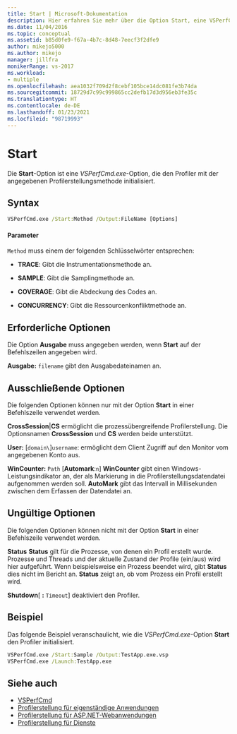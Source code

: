 ```yaml
---
title: Start | Microsoft-Dokumentation
description: Hier erfahren Sie mehr über die Option Start, eine VSPerfCmd.exe-Option, die den Profiler mit der angegebenen Profilerstellungsmethode initialisiert.
ms.date: 11/04/2016
ms.topic: conceptual
ms.assetid: b85d0fe9-f67a-4b7c-8d48-7eecf3f2dfe9
author: mikejo5000
ms.author: mikejo
manager: jillfra
monikerRange: vs-2017
ms.workload:
- multiple
ms.openlocfilehash: aea1032f709d2f8cebf105bce14dc081fe3b74da
ms.sourcegitcommit: 18729d7c99c999865cc2defb17d3d956eb3fe35c
ms.translationtype: HT
ms.contentlocale: de-DE
ms.lasthandoff: 01/23/2021
ms.locfileid: "98719993"
---
```

# <a name="start"></a>Start
Die **Start**-Option ist eine *VSPerfCmd.exe*-Option, die den Profiler mit der angegebenen Profilerstellungsmethode initialisiert.

## <a name="syntax"></a>Syntax

```cmd
VSPerfCmd.exe /Start:Method /Output:FileName [Options]
```

#### <a name="parameters"></a>Parameter
 `Method` muss einem der folgenden Schlüsselwörter entsprechen:

- **TRACE**: Gibt die Instrumentationsmethode an.

- **SAMPLE**: Gibt die Samplingmethode an.

- **COVERAGE**: Gibt die Abdeckung des Codes an.

- **CONCURRENCY**: Gibt die Ressourcenkonfliktmethode an.

## <a name="required-options"></a>Erforderliche Optionen
 Die Option **Ausgabe** muss angegeben werden, wenn **Start** auf der Befehlszeilen angegeben wird.

 **Ausgabe:** `filename` gibt den Ausgabedateinamen an.

## <a name="exclusive-options"></a>Ausschließende Optionen
 Die folgenden Optionen können nur mit der Option **Start** in einer Befehlszeile verwendet werden.

 **CrossSession**&#124;**CS** ermöglicht die prozessübergreifende Profilerstellung. Die Optionsnamen **CrossSession** und **CS** werden beide unterstützt.

 **User:** [`domain\`]`username`: ermöglicht dem Client Zugriff auf den Monitor vom angegebenen Konto aus.

 **WinCounter:** `Path` [**Automark**:`n`] **WinCounter** gibt einen Windows-Leistungsindikator an, der als Markierung in die Profilerstellungsdatendatei aufgenommen werden soll. **AutoMark** gibt das Intervall in Millisekunden zwischen dem Erfassen der Datendatei an.

## <a name="invalid-options"></a>Ungültige Optionen
 Die folgenden Optionen können nicht mit der Option **Start** in einer Befehlszeile verwendet werden.

 **Status** **Status** gilt für die Prozesse, von denen ein Profil erstellt wurde. Prozesse und Threads und der aktuelle Zustand der Profile (ein/aus) wird hier aufgeführt. Wenn beispielsweise ein Prozess beendet wird, gibt **Status** dies nicht im Bericht an. **Status** zeigt an, ob vom Prozess ein Profil erstellt wird.

 **Shutdown**[ **:** `Timeout`] deaktiviert den Profiler.

## <a name="example"></a>Beispiel
 Das folgende Beispiel veranschaulicht, wie die *VSPerfCmd.exe*-Option **Start** den Profiler initialisiert.

```cmd
VSPerfCmd.exe /Start:Sample /Output:TestApp.exe.vsp
VSPerfCmd.exe /Launch:TestApp.exe
```

## <a name="see-also"></a>Siehe auch
- [VSPerfCmd](../profiling/vsperfcmd.md)
- [Profilerstellung für eigenständige Anwendungen](../profiling/command-line-profiling-of-stand-alone-applications.md)
- [Profilerstellung für ASP.NET-Webanwendungen](../profiling/command-line-profiling-of-aspnet-web-applications.md)
- [Profilerstellung für Dienste](../profiling/command-line-profiling-of-services.md)
